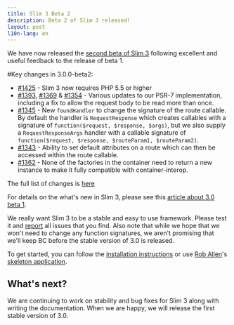 ```yaml
---
title: Slim 3 Beta 2
description: Beta 2 of Slim 3 released!
layout: post
l10n-lang: en
---
```


We have now released the [second beta of Slim 3](https://github.com/slimphp/Slim/tree/3.0.0-beta2) following excellent and useful feedback to the release of beta 1.

#Key changes in 3.0.0-beta2:

* [#1425](https://github.com/slimphp/Slim/pull/1425) - Slim 3 now requires PHP 5.5 or higher
* [#1393](https://github.com/slimphp/Slim/pull/1393), [#1369](https://github.com/slimphp/Slim/pull/1369) & [#1354](https://github.com/slimphp/Slim/pull/1354) - Various updates to our PSR-7 implementation, including a fix to allow the request body to be read more than once.
* [#1345](https://github.com/slimphp/Slim/pull/1345) - New `foundHandler` to change the signature of the route callable. By default the handler is `RequestResponse` which creates callables with a signature of `function($request, $response, $args)`, but we also supply a `RequestResponseArgs` handler with a callable signature of `function($request, $response, $routeParam1, $routeParam2)`.
* [#1343](https://github.com/slimphp/Slim/pull/1343) - Ability to set default attributes on a route which can then be accessed within the route callable.
* [#1362](https://github.com/slimphp/Slim/pull/1362) - None of the factories in the container need to return a new instance to make it fully compatible with container-interop.

The full list of changes is [here](https://github.com/slimphp/Slim/issues?q=milestone%3A%223.0.0+Beta+2%22+is%3Aclosed)

For details on the what's new in Slim 3, please see this [article about 3.0 beta 1](http://www.slimframework.com/2015/07/03/slim3-beta1.html).

We really want Slim 3 to be a stable and easy to use framework. Please test it and [report](https://github.com/slimphp/Slim/issues) all issues that you find. Also note that while we hope that we won't need to change any function signatures, we aren't promising that we'll keep BC before the stable version of 3.0 is released.

To get started, you can follow the [installation instructions](https://github.com/slimphp/Slim/tree/3.x#installation) or use [Rob Allen](http://akrabat.com)'s [skeleton application](http://akrabat.com/a-slim3-skeleton/).


## What's next?

We are continuing to work on stability and bug fixes for Slim 3 along with writing the documentation. When we are happy, we will release the first stable version of 3.0.
